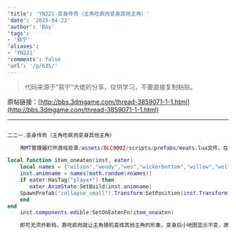 ```yaml
---
'title': 'YN221-变身传奇（主角吃疯肉变身其他主角）'
'date': '2025-04-23'
'author': 'Bny'
'tags':
- '易宁'
'aliases':
- 'YN221'
'comments': false
'url': '/p/635/'
---
```


> 代码来源于“易宁”大佬的分享，仅供学习，不要直接复制粘贴。

原帖链接：[http://bbs.3dmgame.com/thread-3859071-1-1.html](http://bbs.3dmgame.com/thread-3859071-1-1.html)

---

```lua  

二二一.变身传奇（主角吃疯肉变身其他主角）

	用MT管理器打开游戏目录/assets/DLC0002/scripts/prefabs/meats.lua文件，在inst.components.edible.sanityvalue = -TUNING.SANITY_MED的下一句插入以下内容：

local function item_oneaten(inst, eater)
	local names = {"wilson","wendy","wes","wickerbottom","willow","wolfgang","wx78"}
	inst.animname = names[math.random(#names)]
	if eater:HasTag("player") then
	   eater.AnimState:SetBuild(inst.animname)
	SpawnPrefab("collapse_small").Transform:SetPosition(inst.Transform:GetWorldPosition())
	end
end
	inst.components.edible:SetOnEatenFn(item_oneaten)

	即可无须开新档，靠吃疯肉就让主角随机变成其他主角的形象，变身后小地图显示不变，原主角技能也不变，该长胡子的还是会长胡子哦。想恢复原主角形象，存档退出后再读档即可。变身不会变成麦斯威尔和伍迪。不要与“荒野之狼”一同修改

```  

